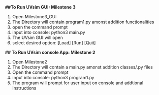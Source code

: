 **##To Run UVsim GUI: Milestone 3**
1) Open Milestone3_GUI
2) The Directory will contain program1.py amonst addition functionalities
3) open the command prompt
4) input into console: python3 main.py
5) The UVsim GUI will open
6) select desired option: [Load] [Run] [Quit]


**## To Run UVsim console App: Milestone 2**
1) Open Milestone2
2) The Directory will contain a main.py amonst addition classes/.py files
3) Open the command prompt
4) input into console: python3 program1.py
5) The program will prompt for user input on console and addtional instructions
